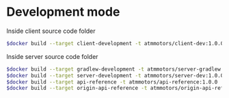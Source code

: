 # Development mode

Inside client source code folder

```bash
$docker build --target client-development -t atmmotors/client-dev:1.0.0 .
```

Inside server source code folder

```bash
$docker build --target gradlew-development -t atmmotors/server-gradlew:1.0.0 .
$docker build --target server-development -t atmmotors/server-dev:1.0.0 .
$docker build --target api-reference -t atmmotors/api-reference:1.0.0 .
$docker build --target origin-api-reference -t atmmotors/origin-api-reference:1.0.0 .
```